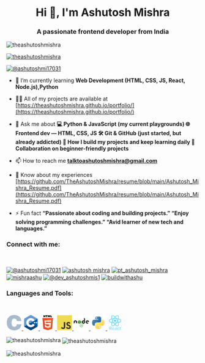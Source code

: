 <h1 align="center">Hi 👋, I'm Ashutosh Mishra</h1>
<h3 align="center">A passionate frontend developer from India</h3>

<p align="left"> <img src="https://komarev.com/ghpvc/?username=theashutoshmishra&label=Profile%20views&color=0e75b6&style=flat" alt="theashutoshmishra" /> </p>

<p align="left"> <a href="https://github.com/ryo-ma/github-profile-trophy"><img src="https://github-profile-trophy.vercel.app/?username=theashutoshmishra" alt="theashutoshmishra" /></a> </p>

<p align="left"> <a href="https://twitter.com/@ashutoshmi17031" target="blank"><img src="https://img.shields.io/twitter/follow/@ashutoshmi17031?logo=twitter&style=for-the-badge" alt="@ashutoshmi17031" /></a> </p>

- 🌱 I’m currently learning **Web Development (HTML, CSS, JS, React, Node.js),Python**

- 👨‍💻 All of my projects are available at [https://theashutoshmishra.github.io/portfolio/](https://theashutoshmishra.github.io/portfolio/)

- 💬 Ask me about **💻 Python & JavaScript (my current playgrounds) 🌐 Frontend dev — HTML, CSS, JS 🛠️ Git & GitHub (just started, but already addicted) 🚀 How I build my projects and keep learning daily 🤝 Collaboration on beginner-friendly projects**

- 📫 How to reach me **talktoashutoshmishra@gmail.com**

- 📄 Know about my experiences [https://github.com/TheAshutoshMishra/resume/blob/main/Ashutosh_Mishra_Resume.pdf](https://github.com/TheAshutoshMishra/resume/blob/main/Ashutosh_Mishra_Resume.pdf)

- ⚡ Fun fact **“Passionate about coding and building projects.” “Enjoy solving programming challenges.” “Avid learner of new tech and languages.”**

<h3 align="left">Connect with me:</h3>
<br>
<p align="left">
<a href="https://twitter.com/@ashutoshmi17031" target="blank"><img align="center" src="https://raw.githubusercontent.com/rahuldkjain/github-profile-readme-generator/master/src/images/icons/Social/twitter.svg" alt="@ashutoshmi17031" height="30" width="40" /></a>
<a href="https://linkedin.com/in/ashutosh mishra" target="blank"><img align="center" src="https://raw.githubusercontent.com/rahuldkjain/github-profile-readme-generator/master/src/images/icons/Social/linked-in-alt.svg" alt="ashutosh mishra" height="30" width="40" /></a>
<a href="https://instagram.com/pt_ashutosh_mishra" target="blank"><img align="center" src="https://raw.githubusercontent.com/rahuldkjain/github-profile-readme-generator/master/src/images/icons/Social/instagram.svg" alt="pt_ashutosh_mishra" height="30" width="40" /></a>
<a href="https://www.codechef.com/users/mishraashu" target="blank"><img align="center" src="https://cdn.jsdelivr.net/npm/simple-icons@3.1.0/icons/codechef.svg" alt="mishraashu" height="30" width="40" /></a>
<a href="https://www.hackerrank.com/@dev_ashutoshmis1" target="blank"><img align="center" src="https://raw.githubusercontent.com/rahuldkjain/github-profile-readme-generator/master/src/images/icons/Social/hackerrank.svg" alt="@dev_ashutoshmis1" height="30" width="40" /></a>
<a href="https://www.leetcode.com/buildwithashu" target="blank"><img align="center" src="https://raw.githubusercontent.com/rahuldkjain/github-profile-readme-generator/master/src/images/icons/Social/leet-code.svg" alt="buildwithashu" height="30" width="40" /></a>
</p>

<h3 align="left">Languages and Tools:</h3>
<br>
<p align="left"> <a href="https://www.cprogramming.com/" target="_blank" rel="noreferrer"> <img src="https://raw.githubusercontent.com/devicons/devicon/master/icons/c/c-original.svg" alt="c" width="40" height="40"/> </a> <a href="https://www.w3schools.com/cpp/" target="_blank" rel="noreferrer"> <img src="https://raw.githubusercontent.com/devicons/devicon/master/icons/cplusplus/cplusplus-original.svg" alt="cplusplus" width="40" height="40"/> </a> <a href="https://www.w3.org/html/" target="_blank" rel="noreferrer"> <img src="https://raw.githubusercontent.com/devicons/devicon/master/icons/html5/html5-original-wordmark.svg" alt="html5" width="40" height="40"/> </a> <a href="https://developer.mozilla.org/en-US/docs/Web/JavaScript" target="_blank" rel="noreferrer"> <img src="https://raw.githubusercontent.com/devicons/devicon/master/icons/javascript/javascript-original.svg" alt="javascript" width="40" height="40"/> </a> <a href="https://nodejs.org" target="_blank" rel="noreferrer"> <img src="https://raw.githubusercontent.com/devicons/devicon/master/icons/nodejs/nodejs-original-wordmark.svg" alt="nodejs" width="40" height="40"/> </a> <a href="https://www.python.org" target="_blank" rel="noreferrer"> <img src="https://raw.githubusercontent.com/devicons/devicon/master/icons/python/python-original.svg" alt="python" width="40" height="40"/> </a> <a href="https://reactjs.org/" target="_blank" rel="noreferrer"> <img src="https://raw.githubusercontent.com/devicons/devicon/master/icons/react/react-original-wordmark.svg" alt="react" width="40" height="40"/> </a> </p>

<p><img align="left" src="https://github-readme-stats.vercel.app/api/top-langs?username=theashutoshmishra&show_icons=true&locale=en&layout=compact" alt="theashutoshmishra" /></p>

<p>&nbsp;<img align="center" src="https://github-readme-stats.vercel.app/api?username=theashutoshmishra&show_icons=true&locale=en" alt="theashutoshmishra" /></p>

<p><img align="center" src="https://github-readme-streak-stats.herokuapp.com/?user=theashutoshmishra&" alt="theashutoshmishra" /></p>
